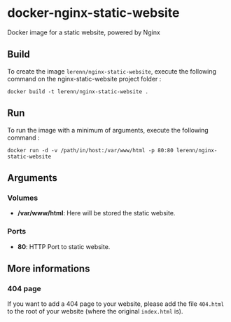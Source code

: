 # docker-nginx-static-website

Docker image for a static website, powered by Nginx

## Build

To create the image `lerenn/nginx-static-website`, execute the following
command on the nginx-static-website project folder :

    docker build -t lerenn/nginx-static-website .

## Run

To run the image with a minimum of arguments, execute the following command :

    docker run -d -v /path/in/host:/var/www/html -p 80:80 lerenn/nginx-static-website

## Arguments

### Volumes

* **/var/www/html**: Here will be stored the static website.

### Ports

* **80**: HTTP Port to static website.

## More informations

### 404 page
If you want to add a 404 page to your website, please add the file `404.html` to
the root of your website (where the original `index.html` is).

